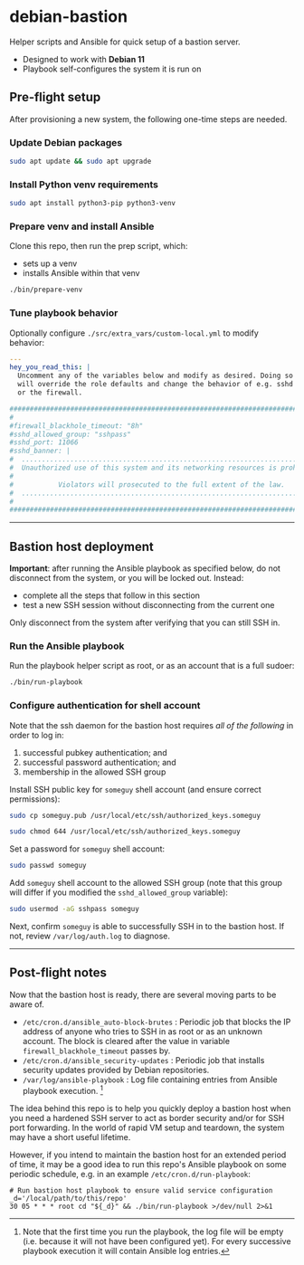 # debian-bastion

Helper scripts and Ansible for quick setup of a bastion server.

* Designed to work with **Debian 11**
* Playbook self-configures the system it is run on

## Pre-flight setup

After provisioning a new system, the following one-time steps are needed.

### Update Debian packages

```bash
sudo apt update && sudo apt upgrade
```

### Install Python venv requirements

```bash
sudo apt install python3-pip python3-venv
```

### Prepare venv and install Ansible

Clone this repo, then run the prep script, which:
* sets up a venv
* installs Ansible within that venv

```bash
./bin/prepare-venv
```

### Tune playbook behavior

Optionally configure `./src/extra_vars/custom-local.yml` to modify behavior:
```yaml
---
hey_you_read_this: |
  Uncomment any of the variables below and modify as desired. Doing so
  will override the role defaults and change the behavior of e.g. sshd
  or the firewall.

##############################################################################
#
#firewall_blackhole_timeout: "8h"
#sshd_allowed_group: "sshpass"
#sshd_port: 11066
#sshd_banner: |
#  ...........................................................................
#  Unauthorized use of this system and its networking resources is prohibited.
#
#           Violators will prosecuted to the full extent of the law.
#  ...........................................................................
#
##############################################################################
```

----------

## Bastion host deployment

**Important**: after running the Ansible playbook as specified below, do not disconnect from the system, or you will be locked out. Instead:
* complete all the steps that follow in this section
* test a new SSH session without disconnecting from the current one

Only disconnect from the system after verifying that you can still SSH in.

### Run the Ansible playbook

Run the playbook helper script as root, or as an account that is a full sudoer:
```bash
./bin/run-playbook
```

### Configure authentication for shell account

Note that the ssh daemon for the bastion host requires *all of the following* in order to log in:
1. successful pubkey authentication; and
2. successful password authentication; and
3. membership in the allowed SSH group

Install SSH public key for `someguy` shell account (and ensure correct permissions):
```bash
sudo cp someguy.pub /usr/local/etc/ssh/authorized_keys.someguy
```
```bash
sudo chmod 644 /usr/local/etc/ssh/authorized_keys.someguy
```

Set a password for `someguy` shell account:
```bash
sudo passwd someguy
```

Add `someguy` shell account to the allowed SSH group (note that this group will differ if you modified the `sshd_allowed_group` variable):
```bash
sudo usermod -aG sshpass someguy
```

Next, confirm `someguy` is able to successfully SSH in to the bastion host. If not, review `/var/log/auth.log` to diagnose.

----------

## Post-flight notes

Now that the bastion host is ready, there are several moving parts to be aware of.

* `/etc/cron.d/ansible_auto-block-brutes` : Periodic job that blocks the IP address of anyone who tries to SSH in as root or as an unknown account. The block is cleared after the value in variable `firewall_blackhole_timeout` passes by.
* `/etc/cron.d/ansible_security-updates` : Periodic job that installs security updates provided by Debian repositories.
* `/var/log/ansible-playbook` : Log file containing entries from Ansible playbook execution. [^playbook_log]

[^playbook_log]: Note that the first time you run the playbook, the log file will be empty (i.e. because it will not have been configured yet). For every successive playbook execution it will contain Ansible log entries.

The idea behind this repo is to help you quickly deploy a bastion host when you need a hardened SSH server to act as border security and/or for SSH port forwarding. In the world of rapid VM setup and teardown, the system may have a short useful lifetime.

However, if you intend to maintain the bastion host for an extended period of time, it may be a good idea to run this repo's Ansible playbook on some periodic schedule, e.g. in an example `/etc/cron.d/run-playbook`:

```
# Run bastion host playbook to ensure valid service configuration
_d='/local/path/to/this/repo'
30 05 * * * root cd "${_d}" && ./bin/run-playbook >/dev/null 2>&1
```
